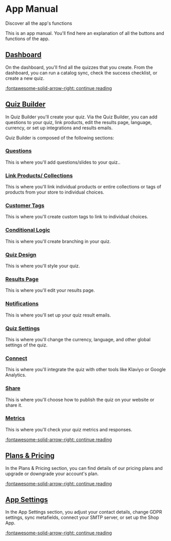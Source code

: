 # App Manual

Discover all the app's functions

This is an app manual. You'll find here an explanation of all the buttons and functions of the app.

## [Dashboard](dashboard/)

On the dashboard, you'll find all the quizzes that you create. From the dashboard, you can run a catalog sync, check the success checklist, or create a new quiz.

[:fontawesome-solid-arrow-right: continue reading](dashboard/)

## [Quiz Builder](/reference/quiz-builder/)

In Quiz Builder you'll create your quiz. Via the Quiz Builder, you can add questions to your quiz, link products, edit the results page, language, currency, or set up integrations and results emails.

Quiz Builder is composed of the following sections:

### [Questions](/reference/quiz-builder/questions/)

This is where you'll add questions/slides to your quiz..

### [Link Products/ Collections](/reference/quiz-builder/link-collections/)

This is where you'll link individual products or entire collections or tags of products from your store to individual choices.

### [Customer Tags](/reference/quiz-builder/link-collections/#customer-tags) 

This is where you'll create custom tags to link to individual choices.

### [Conditional Logic](/reference/quiz-builder/conditional-logic/)

This is where you'll create branching in your quiz.

### [Quiz Design](/reference/quiz-builder/quiz-design/) 

This is where you'll style your quiz.

### [Results Page](/reference/quiz-builder/results-page/)

This is where you'll edit your results page.

### [Notifications](/reference/quiz-builder/notifications/) 

This is where you'll set up your quiz result emails.

### [Quiz Settings](/reference/quiz-builder/quiz-settings/)

This is where you'll change the currency, language, and other global settings of the quiz.

### [Connect](/reference/quiz-builder/connect-integrations/)

This is where you'll integrate the quiz with other tools like Klaviyo or Google Analytics.

### [Share](/reference/quiz-builder/share-publish/)

This is where you'll choose how to publish the quiz on your website or share it.

### [Metrics](/reference/quiz-builder/metrics/)

This is where you'll check your quiz metrics and responses.

[:fontawesome-solid-arrow-right: continue reading](quiz-builder/)

## [Plans & Pricing](plans-pricing/)

In the Plans & Pricing section, you can find details of our pricing plans and upgrade or downgrade your account's plan.

[:fontawesome-solid-arrow-right: continue reading](plans-pricing/)

## [App Settings](app-settings/)

In the App Settings section, you adjust your contact details, change GDPR settings, sync metafields, connect your SMTP server, or set up the Shop App.

[:fontawesome-solid-arrow-right: continue reading](app-settings/)

